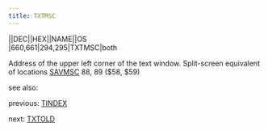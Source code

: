 ```yaml
---
title: TXTMSC
---
```

||DEC||HEX||NAME||OS  
|660,661|$294,$295|TXTMSC|both  
  
Address of the upper left corner of the text window. Split-screen equivalent of locations [SAVMSC](../SAVMSC/index.md) 88, 89 ($58, $59)  
  
see also:  
  
previous: [TINDEX](../TINDEX/index.md)  
  
next: [TXTOLD](../TXTOLD/index.md)  
